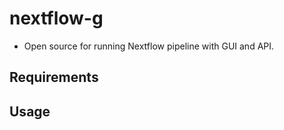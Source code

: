 # nextflow-g

- Open source for running Nextflow pipeline with GUI and API.

## Requirements

## Usage